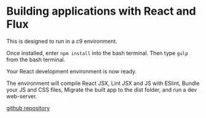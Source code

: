 # Building applications with React and Flux

This is designed to run in a c9 environment.

Once installed, enter `npm install` into the bash terminal. Then type `gulp` from the bash terminal.

Your React development environment is now ready.

The environment will compile React JSX, Lint JSX and JS with ESlint, Bundle your JS and CSS files, Migrate the built app to the dist folder, and run a dev web-server.

[github repository](https://github.com/anthonygallina1/Building_Apps_React_Flux)
